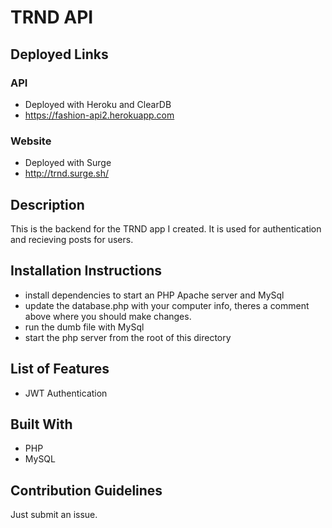# TRND API


## Deployed Links

### API
- Deployed with Heroku and ClearDB
- https://fashion-api2.herokuapp.com


### Website
- Deployed with Surge
- http://trnd.surge.sh/



## Description 
This is the backend for the TRND app I created. It is used for authentication and recieving posts for users. 


## Installation Instructions

- install dependencies to start an PHP Apache server and MySql
- update the database.php with your computer info, theres a comment above where you should make changes.
- run the dumb file with MySql
- start the php server from the root of this directory


## List of Features
 - JWT Authentication


## Built With
- PHP
- MySQL



## Contribution Guidelines

Just submit an issue.





